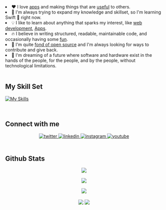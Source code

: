  <li>
                        ❤️ I love
                        <a href="https://github.com/iethemsag/GroceryAppSwiftUI-1">apps</a>
                        and making things that are
                        <a href="https://github.com/iethemsag/TimerApp">useful</a>
                        to others.
                    </li>
                    <li>
                        🧠 I'm always trying to expand my knowledge and skillset, so I'm learning Swift 🔨 right now.
                    </li>
                    <li>
                        💡 I like to learn about anything that sparks my interest, like
                        <a href="https://github.com/iethemsag/sweizzer-anime-watch">web development</a>,
                        <a href="https://github.com/lemonyte/stegosaurus">Apps</a>.
                    </li>
                    <li>
                        🔥 I believe in writing structured, readable, maintainable code, and occasionally having some
                        <a href="https://github.com/iethemsag/fun">fun</a>.
                    </li>
                    <li>
                        🤝 I'm quite
                        <a href="https://liberamanifesto.com">fond of open source</a>
                        and I'm always looking for ways to contribute and give back.
                    </li>
                    <li>
                        💭 I'm dreaming of a future where software and hardware exist in the hands of the people, for
                        the people, and by the people, without technological limitations.
                    </li>
  

<br/>  


## My Skill Set

[![My Skills](https://skillicons.dev/icons?i=python,js,ts,html,css,svelte,react,swift,cpp,java,php,mysql,git,firebase,linux,postgresql,figma,bootstrap,bash)](https://skillicons.dev)

<br/>  


## Connect with me  
<div align="center">
<a href="https://twitter.com/iethemsag" target="_blank">
<img src=https://img.shields.io/badge/twitter-%2300acee.svg?&style=for-the-badge&logo=twitter&logoColor=white alt=twitter style="margin-bottom: 5px;" />
</a>
<a href="https://linkedin.com/in/iethemsag" target="_blank">
<img src=https://img.shields.io/badge/linkedin-%231E77B5.svg?&style=for-the-badge&logo=linkedin&logoColor=white alt=linkedin style="margin-bottom: 5px;" />
</a>
<a href="https://instagram.com/iethemsag" target="_blank">
<img src=https://img.shields.io/badge/instagram-%23000000.svg?&style=for-the-badge&logo=instagram&logoColor=white alt=instagram style="margin-bottom: 5px;" />
</a>
<a href="https://www.youtube.com/user/@iethemsag" target="_blank">
<img src=https://img.shields.io/badge/youtube-%23EE4831.svg?&style=for-the-badge&logo=youtube&logoColor=white alt=youtube style="margin-bottom: 5px;" />
</a>  
</div>  
  

<br/>  


## Github Stats  
<div align="center"><img src="https://github-readme-stats.vercel.app/api?username=iethemsag&show_icons=true&count_private=true&hide_border=true" align="center" /></div>  

<br/>  

<div align="center"><img src="https://spotify-github-profile.vercel.app/api/view?uid=jlwyw8kbb0u99ze483pb93m91&cover_image=false&theme=default&show_offline=true&background_color=121212&interchange=false" /></div>  

<br/>  

<div align="center">
<img src="https://komarev.com/ghpvc/?username=iethemsag&&style=flat-square" align="center" />
</div>  
  

<br/>  

<div align="center">
            <a href="https://paypal.me/iethemsag" target="_blank" style="display: inline-block;">
                <img
                    src="https://img.shields.io/badge/Donate-PayPal-blue.svg?style=flat-square&logo=paypal" 
                    align="center"
                />
            </a>
            <a href="https://www.buymeacoffee.com/iethemsag" target="_blank" style="display: inline-block;">
                <img
                    src="https://img.shields.io/badge/Donate-Buy%20Me%20A%20Coffee-orange.svg?style=flat-square&logo=buymeacoffee" 
                    align="center"
                />
            </a></div>
<br />
